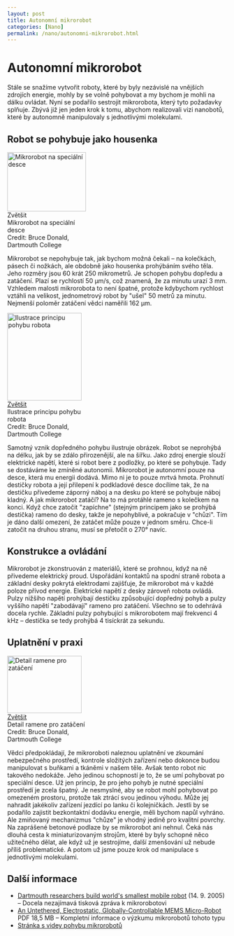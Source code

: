 ```yaml
---
layout: post
title: Autonomní mikrorobot
categories: [Nano]
permalink: /nano/autonomni-mikrorobot.html
---
```

# Autonomní mikrorobot

Stále se snažíme vytvořit roboty, které by byly nezávislé na vnějších zdrojích energie, mohly by se volně pohybovat a my bychom je mohli na dálku ovládat. Nyní se podařilo sestrojit mikrorobota, který tyto požadavky splňuje. Zbývá již jen jeden krok k tomu, abychom realizovali vizi nanobotů, které by autonomně manipulovaly s jednotlivými molekulami.

## Robot se pohybuje jako housenka

<div class="obry" style="width:197px"><div class="leftbox"><a href="http://www.techblog.cz/images/mikrorobot-deska.jpg"><img alt="Mikrorobot na speciální desce" height="135" src="http://www.techblog.cz/images/mikrorobot-deska-nahled.jpg" width="180"/></a><a href="http://www.techblog.cz/images/mikrorobot-deska.jpg"></a></div>Zvětšit<br/>Mikrorobot na speciální desce<br/>Credit: Bruce Donald, Dartmouth College</div> 

Mikrorobot se nepohybuje tak, jak bychom možná čekali – na kolečkách, pásech či nožkách, ale obdobně jako housenka prohýbáním svého těla. Jeho rozměry jsou 60 krát 250 mikrometrů. Je schopen pohybu dopředu a zatáčení. Plazí se rychlostí 50 µm/s, což znamená, že za minutu urazí 3 mm. Vzhledem malosti mikrorobota to není špatné, protože kdybychom rychlost vztáhli na velikost, jednometrový robot by "ušel" 50 metrů za minutu. Nejmenší poloměr zatáčení vědci naměřili 162 µm.

<div class="obryleft" style="width:187px"><div class="leftbox"><a href="http://www.techblog.cz/images/mikrorobot-pohyb-princip.gif"><img alt="Ilustrace principu pohybu robota" height="200" src="http://www.techblog.cz/images/mikrorobot-pohyb-princip-nahled.gif" width="170"/></a></div><a href="http://www.techblog.cz/images/mikrorobot-pohyb-princip.gif">Zvětšit</a><br/>Ilustrace principu pohybu robota<br/>Credit: Bruce Donald, Dartmouth College</div> 

Samotný vznik dopředného pohybu ilustruje obrázek. Robot se neprohýbá na délku, jak by se zdálo přirozenější, ale na šířku. Jako zdroj energie slouží elektrické napětí, které si robot bere z podložky, po které se pohybuje. Tady se dostáváme ke zmíněné autonomii. Mikrorobot je autonomní pouze na desce, která mu energii dodává. Mimo ni je to pouze mrtvá hmota. Prohnutí destičky robota a její přilepení k podkladové desce docílíme tak, že na destičku přivedeme záporný náboj a na desku po které se pohybuje náboj kladný. A jak mikrorobot zatáčí? Na to má protáhlé rameno s kolečkem na konci. Když chce zatočit "zapíchne" (stejným principem jako se prohýbá destička) rameno do desky, takže je nepohyblivé, a pokračuje v "chůzi". Tím je dáno další omezení, že zatáčet může pouze v jednom směru. Chce-li zatočit na druhou stranu, musí se přetočit o 270° navíc.

## Konstrukce a ovládání

Mikrorobot je zkonstruován z materiálů, které se prohnou, když na ně přivedeme elektrický proud. Uspořádání kontaktů na spodní straně robota a základní desky pokrytá elektrodami zajišťuje, že mikrorobot má v každé poloze přívod energie. Elektrické napětí z desky zároveň robota ovládá. Pulzy nižšího napětí prohýbají destičku způsobující dopředný pohyb a pulzy vyššího napětí "zabodávají" rameno pro zatáčení. Všechno se to odehrává docela rychle. Základní pulzy pohybující s mikrorobotem mají frekvenci 4 kHz – destička se tedy prohýbá 4 tisíckrát za sekundu.

## Uplatnění v praxi

<div class="obry" style="width:187px"><div class="leftbox"><a href="http://www.techblog.cz/images/mikrorobot-rameno-zataceni.jpg"><img alt="Detail ramene pro zatáčení" height="131" src="http://www.techblog.cz/images/mikrorobot-rameno-zataceni-nahled.jpg" width="170"/></a></div><a href="http://www.techblog.cz/images/mikrorobot-rameno-zataceni.jpg">Zvětšit</a><br/>Detail ramene pro zatáčení<br/>Credit: Bruce Donald, Dartmouth College</div> 

Vědci předpokládají, že mikroroboti naleznou uplatnění ve zkoumání nebezpečného prostředí, kontrole složitých zařízení nebo dokonce budou manipulovat s buňkami a tkáněmi v našem těle. Avšak tento robot nic takového nedokáže. Jeho jedinou schopností je to, že se umí pohybovat po speciální desce. Už jen princip, že pro jeho pohyb je nutné speciální prostředí je zcela špatný. Je nesmyslné, aby se robot mohl pohybovat po omezeném prostoru, protože tak ztrácí svou jedinou výhodu. Může jej nahradit jakékoliv zařízení jezdící po lanku či kolejničkách. Jestli by se podařilo zajistit bezkontaktní dodávku energie, měli bychom napůl vyhráno. Ale zmiňovaný mechanizmus "chůze" je vhodný jedině pro kvalitní povrchy. Na zaprášené betonové podlaze by se mikrorobot ani nehnul. Čeká nás dlouhá cesta k miniaturizovaným strojům, které by byly schopné něco užitečného dělat, ale když už je sestrojíme, další zmenšování už nebude příliš problematické. A potom už jsme pouze krok od manipulace s jednotlivými molekulami.

## Další informace

  * [Dartmouth researchers build world's smallest mobile robot](http://www.dartmouth.edu/~news/releases/2005/09/14.html) (14. 9. 2005) – Docela nezajímavá tisková zpráva k mikrorobotovi
  * [An Untethered, Electrostatic, Globally-Controllable MEMS Micro-Robot](http://www.cs.dartmouth.edu/brd/4/jmems05/donald-jmems05.pdf) PDF 18,5 MB – Kompletní informace o výzkumu mikrorobotů tohoto typu
  * [Stránka s videy pohybu mikrorobotů](http://www.cs.dartmouth.edu/reports/TR2005-553.CD/index.html)



